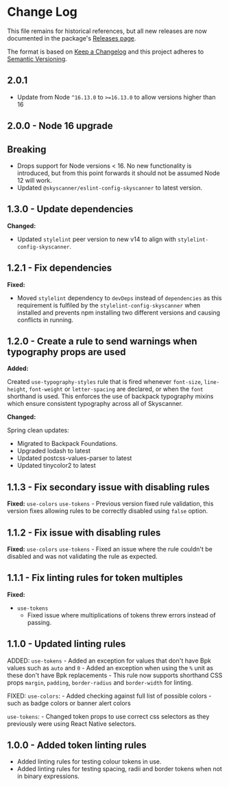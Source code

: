 # Change Log

This file remains for historical references, but all new releases are now documented in the package's [Releases page](https://github.com/Skyscanner/eslint-config-skyscanner/releases).

The format is based on [Keep a Changelog](http://keepachangelog.com/)
and this project adheres to [Semantic Versioning](http://semver.org/).

## 2.0.1

- Update from Node `^16.13.0` to `>=16.13.0` to allow versions higher than 16

## 2.0.0 - Node 16 upgrade

## Breaking
- Drops support for Node versions < 16. No new functionality is introduced, but from this point forwards it should not be assumed Node 12 will work.
- Updated `@skyscanner/eslint-config-skyscanner` to latest version.

## 1.3.0 - Update dependencies

**Changed:**

- Updated `stylelint` peer version to new v14 to align with `stylelint-config-skyscanner`.

## 1.2.1 - Fix dependencies

**Fixed:**

- Moved `stylelint` dependency to `devDeps` instead of `dependencies` as this requirement is fulfiled by the `stylelint-config-skyscanner` when installed and prevents npm installing two different versions and causing conflicts in running.

## 1.2.0 - Create a rule to send warnings when typography props are used

**Added:**

Created `use-typography-styles` rule that is fired whenever `font-size`, `line-height`, `font-weight` or `letter-spacing` are declared, or when the `font` shorthand is used. This enforces the use of backpack typography mixins which ensure consistent typography across all of Skyscanner.

**Changed:**

Spring clean updates:
  - Migrated to Backpack Foundations.
  - Upgraded lodash to latest
  - Updated postcss-values-parser to latest
  - Updated tinycolor2 to latest

## 1.1.3 - Fix secondary issue with disabling rules

**Fixed:**
`use-colors`
`use-tokens` - Previous version fixed rule validation, this version fixes allowing rules to be correctly disabled using `false` option.

## 1.1.2 - Fix issue with disabling rules

**Fixed:**
`use-colors`
`use-tokens` - Fixed an issue where the rule couldn't be disabled and was not validating the rule as expected.

## 1.1.1 - Fix linting rules for token multiples

**Fixed:**

- `use-tokens`
  - Fixed issue where multiplications of tokens threw errors instead of passing.

## 1.1.0 - Updated linting rules

ADDED:
`use-tokens` - Added an exception for values that don't have Bpk values such as `auto` and `0` - Added an exception when using the `%` unit as these don't have Bpk replacements - This rule now supports shorthand CSS props `margin`, `padding`, `border-radius` and `border-width` for linting.

FIXED:
`use-colors`: - Added checking against full list of possible colors - such as badge colors or banner alert colors

`use-tokens`: - Changed token props to use correct css selectors as they previously were using React Native selectors.

## 1.0.0 - Added token linting rules

- Added linting rules for testing colour tokens in use.
- Added linting rules for testing spacing, radii and border tokens when not in binary expressions.
